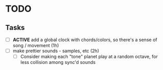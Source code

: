 # TODO

## Tasks
- [ ] **ACTIVE** add a global clock with chords/colors, so there's a sense of song / movement (1h)
- [ ] make prettier sounds - samples, etc (2h)
  - [ ] Consider making each "tone" planet play at a random octave, for less collision among sync'd sounds
